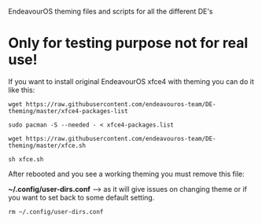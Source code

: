 EndeavourOS theming files and scripts for all the different DE's
# Only for testing purpose not for real use!

If you want to install original EndeavourOS xfce4 with theming you can do it like this:


`wget https://raw.githubusercontent.com/endeavouros-team/DE-theming/master/xfce4-packages-list`

`sudo pacman -S --needed - < xfce4-packages.list`

`wget https://raw.githubusercontent.com/endeavouros-team/DE-theming/master/xfce.sh`

`sh xfce.sh`

After rebooted and you see a working theming you must remove this file:


**~/.config/user-dirs.conf** --> as it will give issues on changing theme or if you want to set back to some default setting.

`rm ~/.config/user-dirs.conf`


